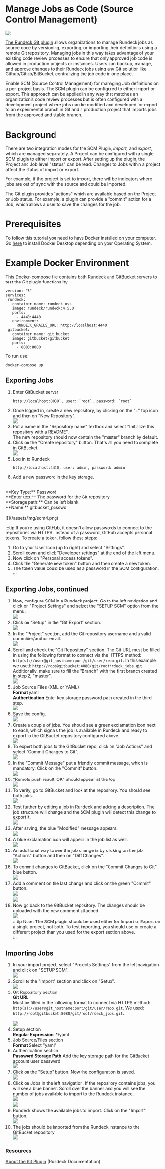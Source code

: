 # Manage Jobs as Code (Source Control Management)

![](/assets/img/scm1.png)

[The Rundeck Git plugin](https://docs.rundeck.com/docs/manual/projects/scm/git.html) allows organizations to manage Rundeck jobs as source code by versioning, exporting, or importing their definitions using a remote Git repository. Managing jobs in this way takes advantage of your existing code review processes to ensure that only approved job code is allowed in production projects or instances. Users can backup, manage, and approve changes to their Rundeck jobs using any Git solution like Github/Gitlab/BitBucket, centralizing the job code in one place.

Enable SCM (Source Control Management) for managing Job definitions on a per-project basis. The SCM plugin can be configured to either import or export.  This approach can be applied in any way that matches an organization’s code review processes but is often configured with a development project where jobs can be modified and developed for export to an experimental branch in Git and a production project that imports jobs from the approved and stable branch.

# Background

There are two integration modes for the SCM Plugin, _import,_ and _export_, which are managed separately.  A Project can be configured with a single SCM plugin to either import or export. After setting up the plugin, the Project and Job level "status" can be read. Changes to Jobs within a project affect the status of import or export.  

For example, if the project is set to import, there will be indicators where jobs are out of sync with the source and could be imported.

The Git plugin provides "actions" which are available based on the Project or Job status. For example, a plugin can provide a "commit" action for a Job, which allows a user to save the changes for the job.

# Prerequisites

To follow this tutorial you need to have Docker installed on your computer. Go [here](https://docs.docker.com/get-docker/) to install Docker Desktop depending on your Operating System.

# Example Docker Environment
This Docker-compose file contains both Rundeck and GitBucket servers to test the Git plugin functionality.

```
version: "3"
services:
 rundeck:
   container_name: rundeck_oss
   image: rundeck/rundeck:4.5.0
   ports:
     - 4440:4440
   environment:
     RUNDECK_GRAILS_URL: http://localhost:4440
 gitbucket:
   container_name: git_bucket
   image: gitbucket/gitbucket
   ports:
     - 8080:8080
```

To run use:

```
docker-compose up
```

## Exporting Jobs

1. Enter GitBucket server<br>
	```
	http://localhost:8080`, user: `root`, password: `root`
	```
1. Once logged in, create a new repository, by clicking on the "+" top icon and then on "New Repository".<br>
![](/assets/img/scm2.png)<br>
1. Put a name in the "Repository name" textbox and select "Initialize this repository with a README".<br>
     The new repository should now contain the "master" branch by default.<br>
1. Click on the "Create repository" button. That's all you need to complete in GitBucket.<br>
![](/assets/img/scm3.png)<br>
1. Log in to Rundeck<br>
    ```
    http://localhost:4440, user: admin, password: admin
    ```
1. Add a new password in the key storage.<br>
<br>
 **Key Type:** Password<br>
 **Enter text:** The password for the Git repository<br>
 **Storage path:** Can be left blank<br>
 **Name:** gitbucket_passwd<br>
<br>
![](/assets/img/scm4.png)<br>


:::tip
If you're using GitHub, it doesn't allow passwords to connect to the repositories via HTTPS. Instead of a password, GitHub accepts personal tokens. To create a token, follow these steps:<br>

1.  Go to your User Icon (up to right) and select "Settings".<br>
1.  Scroll down and click "Developer settings" at the end of the left menu.<br>
1.  Now click on "Personal access tokens".<br>
1.  Click the "Generate new token" button and then create a new token.<br>
1.  The token value could be used as a password in the SCM configuration.<br>
:::

## Exporting Jobs, continued

1.  Now, configure SCM in a Rundeck project. Go to the left navigation and click on "Project Settings" and select the "SETUP SCM" option from the menu.<br>
	![](/assets/img/scm5.png)<br>
1.  Click on "Setup" in the “Git Export” section.<br>
	![](/assets/img/scm6.png)<br>
1. In the "Project" section, add the Git repository username and a valid committer/author email.<br>
	![](/assets/img/scm7.png)<br>
1. Scroll and check the "Git Repository" section. The Git URL must be filled in using the following format to connect via the HTTPS method:<br>
    	`http(s)://user@git_hostname:port/git/user/repo.git`. In this example we used: `http://root@gitbucket:8080/git/root/rdeck_jobs.git`. Additionally, make sure to fill the "Branch" with the first branch created in step 2, "master".<br>
	![](/assets/img/scm8.png)<br>
1. Job Source Files (XML or YAML)<br>
 **Format** yaml<br>
 **Authentication** Enter key storage password path created in the third step.<br>
![](/assets/img/scm9.png)<br>
1. Save the config.<br>
![](/assets/img/scm10.png)<br>
1. Create a couple of jobs. You should see a green exclamation icon next to each, which signals the job is available in Rundeck and ready to export to the GitBucket repository configured above.<br>
![](/assets/img/scm11.png)<br>
1. To export both jobs to the GitBucket repo, click on "Job Actions" and select "Commit Changes to Git".<br>
![](/assets/img/scm12.png)<br>
1. In the "Commit Message" put a friendly commit message, which is mandatory.  Click on the "Commit" button.<br>
![](/assets/img/scm13.png)<br>
1. "Remote push result: OK" should appear at the top<br>
![](/assets/img/scm14.png)<br>
1. To verify, go to GitBucket and look at the repository. You should see both jobs.<br>
![](/assets/img/scm15.png)<br>
1. Test further by editing a job in Rundeck and adding a description. The job structure will change and the SCM plugin will detect this change to export it.<br>
![](/assets/img/scm16.png)<br>
1. After saving, the blue "Modified" message appears.<br>
![](/assets/img/scm17.png)<br>
1. A blue exclamation icon will appear in the job list as well.<br>
![](/assets/img/scm18.png)<br>
1. An additional way to see the job change is by clicking on the job "Actions" button and then on "Diff Changes”.<br>
![](/assets/img/scm19.png)<br>
1. To commit changes to GitBucket, click on the "Commit Changes to Git" blue button.<br>
![](/assets/img/scm20.png)<br>
1. Add a comment on the last change and click on the green "Commit" button.<br>
![](/assets/img/scm21.png)<br>
![](/assets/img/scm22.png)<br>
1. Now go back to the GitBucket repository. The changes should be uploaded with the new comment attached.<br>
![](/assets/img/scm23.png)<br>
:::tip
Note: The SCM plugin should be used either for Import or Export on a single project, not both.  To test importing, you should use or create a different project than you used for the export section above.<br>
:::

## Importing Jobs

1. In your import project, select "Projects Settings" from the left navigation and click on "SETUP SCM".<br>
	![](/assets/img/scm24.png)<br>
1. Scroll to the "Import" section and click on "Setup".<br>
	![](/assets/img/scm25.png)<br>
1. Git Repository section<br>
    **Git URL**<br>
    Must be filled in the following format to connect via HTTPS method: `http(s)://user@git_hostname:port/git/user/repo.git`. We used: `http://root@gitbucket:8080/git/root/rdeck_jobs.git`.<br>    
![](/assets/img/scm26.png)<br>
1. Setup section<br>
    **Regular Expression** .*\yaml<br>
1. Job Source/Files section<br>
    **Format** Select "yaml"<br>
1. Authentication section<br>
    **Password Storage Path** Add the key storage path for the GitBucket account user password<br>
 	![](/assets/img/scm27.png)<br>
1. Click on the "Setup" button. Now the configuration is saved.<br>
 	![](/assets/img/scm28.png)<br>
1. Click on Jobs in the left navigation. If the repository contains jobs, you will see a blue banner. Scroll over the banner and you will see the number of jobs available to import to the Rundeck instance.<br>
	![](/assets/img/scm29.png)<br>
	![](/assets/img/scm30.png)<br>
1. Rundeck shows the available jobs to import. Click on the "Import" button.<br>
	![](/assets/img/scm31.png)<br>
1. The jobs should be imported from the Rundeck instance to the GitBucket repository.<br>
	![](/assets/img/scm32.png)<br>

### Resources

[About the Git Plugin](https://docs.rundeck.com/docs/manual/projects/scm/git.html#git-plugin) (Rundeck Documentation)<br>
